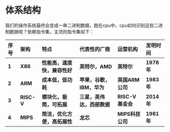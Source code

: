 # 体系结构

我们的操作系统最终会变成一串二进制数据，跑在cpu中，cpu如何识别这些二进制数据呢？依赖指令集，主流的指令集如下：

| 序号  | 架构       | 特点                         | 代表性的厂商               | 运营机构         | 发明时间   |
| :---- | :--------- | :--------------------------- | :------------------------- | :--------------- | :--------- |
| **1** | **X86**    | **性能高，速度快，兼容性好** | **英特尔，AMD**            | **英特尔**       | **1978年** |
| **2** | **ARM**    | **成本低，低功耗**           | **苹果，谷歌，IBM，华为**  | **英国ARM公司**  | **1983年** |
| **3** | **RISC-V** | **模块化，极简，可拓展**     | **三星，英伟达，西部数据** | **RISC-V基金会** | **2014年** |
| **4** | **MIPS**   | **简洁，优化方便，高拓展性** | **龙芯**                   | **MIPS科技公司** | **1981年** |
